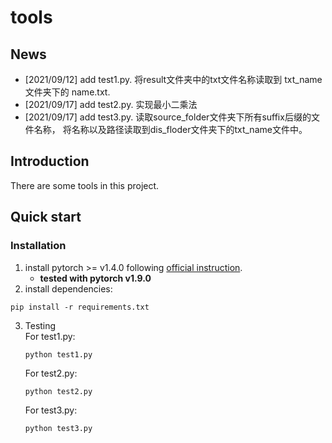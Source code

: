 # tools
## News
+ [2021/09/12] add test1.py. 将result文件夹中的txt文件名称读取到 txt_name 文件夹下的 name.txt.
+ [2021/09/17] add test2.py. 实现最小二乘法
+ [2021/09/17] add test3.py. 读取source_folder文件夹下所有suffix后缀的文件名称，
  将名称以及路径读取到dis_floder文件夹下的txt_name文件中。
## Introduction
There are some tools in this project.
## Quick start 
### Installation
1. install pytorch >= v1.4.0 following [official instruction](https://pytorch.org/).
    - **tested with pytorch v1.9.0**
2. install dependencies:
```
pip install -r requirements.txt
```
3. Testing  
   For test1.py:
   ```
   python test1.py
   ```
   For test2.py:
   ```
   python test2.py
   ```
   For test3.py:
   ```
   python test3.py
   ```

